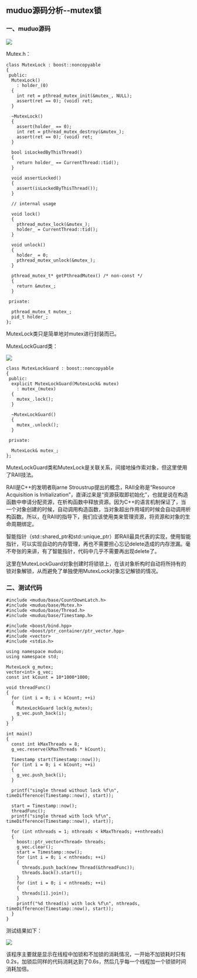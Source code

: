 ## muduo源码分析--mutex锁 ##

### 一、muduo源码 ###

![](https://i.imgur.com/SAZcivI.png)

Mutex.h：

	class MutexLock : boost::noncopyable
	{
	 public:
	  MutexLock()
	    : holder_(0)
	  {
	    int ret = pthread_mutex_init(&mutex_, NULL);
	    assert(ret == 0); (void) ret;
	  }
	
	  ~MutexLock()
	  {
	    assert(holder_ == 0);
	    int ret = pthread_mutex_destroy(&mutex_);
	    assert(ret == 0); (void) ret;
	  }
	
	  bool isLockedByThisThread()
	  {
	    return holder_ == CurrentThread::tid();
	  }
	
	  void assertLocked()
	  {
	    assert(isLockedByThisThread());
	  }
	
	  // internal usage
	
	  void lock()
	  {
	    pthread_mutex_lock(&mutex_);
	    holder_ = CurrentThread::tid();
	  }
	
	  void unlock()
	  {
	    holder_ = 0;
	    pthread_mutex_unlock(&mutex_);
	  }
	
	  pthread_mutex_t* getPthreadMutex() /* non-const */
	  {
	    return &mutex_;
	  }
	
	 private:
	
	  pthread_mutex_t mutex_;
	  pid_t holder_;
	};

MutexLock类只是简单地对mutex进行封装而已。

MutexLockGuard类：

![](https://i.imgur.com/LiVeMh0.png)

	class MutexLockGuard : boost::noncopyable
	{
	 public:
	  explicit MutexLockGuard(MutexLock& mutex)
	    : mutex_(mutex)
	  {
	    mutex_.lock();
	  }
	
	  ~MutexLockGuard()
	  {
	    mutex_.unlock();
	  }
	
	 private:
	
	  MutexLock& mutex_;
	};

MutexLockGuard类和MutexLock是关联关系，间接地操作索对象，但这里使用了RAII技法。

RAII是C++的发明者Bjarne Stroustrup提出的概念，RAII全称是“Resource Acquisition is Initialization”，直译过来是“资源获取即初始化”，也就是说在构造函数中申请分配资源，在析构函数中释放资源。因为C++的语言机制保证了，当一个对象创建的时候，自动调用构造函数，当对象超出作用域的时候会自动调用析构函数。所以，在RAII的指导下，我们应该使用类来管理资源，将资源和对象的生命周期绑定。

智能指针（std::shared_ptr和std::unique_ptr）即RAII最具代表的实现，使用智能指针，可以实现自动的内存管理，再也不需要担心忘记delete造成的内存泄漏。毫不夸张的来讲，有了智能指针，代码中几乎不需要再出现delete了。

这里在MutexLockGuard对象创建时将锁锁上，在该对象析构时自动将所持有的锁对象解锁，从而避免了单独使用MutexLock对象忘记解锁的情况。

### 二、测试代码 ###

	#include <muduo/base/CountDownLatch.h>
	#include <muduo/base/Mutex.h>
	#include <muduo/base/Thread.h>
	#include <muduo/base/Timestamp.h>
	
	#include <boost/bind.hpp>
	#include <boost/ptr_container/ptr_vector.hpp>
	#include <vector>
	#include <stdio.h>
	
	using namespace muduo;
	using namespace std;
	
	MutexLock g_mutex;
	vector<int> g_vec;
	const int kCount = 10*1000*1000;
	
	void threadFunc()
	{
	  for (int i = 0; i < kCount; ++i)
	  {
	    MutexLockGuard lock(g_mutex);
	    g_vec.push_back(i);
	  }
	}
	
	int main()
	{
	  const int kMaxThreads = 8;
	  g_vec.reserve(kMaxThreads * kCount);
	
	  Timestamp start(Timestamp::now());
	  for (int i = 0; i < kCount; ++i)
	  {
	    g_vec.push_back(i);
	  }
	
	  printf("single thread without lock %f\n", timeDifference(Timestamp::now(), start));
	
	  start = Timestamp::now();
	  threadFunc();
	  printf("single thread with lock %f\n", timeDifference(Timestamp::now(), start));
	
	  for (int nthreads = 1; nthreads < kMaxThreads; ++nthreads)
	  {
	    boost::ptr_vector<Thread> threads;
	    g_vec.clear();
	    start = Timestamp::now();
	    for (int i = 0; i < nthreads; ++i)
	    {
	      threads.push_back(new Thread(&threadFunc));
	      threads.back().start();
	    }
	    for (int i = 0; i < nthreads; ++i)
	    {
	      threads[i].join();
	    }
	    printf("%d thread(s) with lock %f\n", nthreads, timeDifference(Timestamp::now(), start));
	  }
	}

测试结果如下：

![](https://i.imgur.com/JdpdMjl.png)

该程序主要就是显示在线程中加锁和不加锁的消耗情况，一开始不加锁耗时只有0.2s，加锁后同样的代码消耗达到了0.6s，然后几乎每一个线程加一个锁锁时间消耗加倍。
